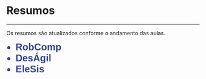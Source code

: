 
# Resumos

---

Os resumos são atualizados conforme o andamento das aulas.


<ul>
    <li style="color: #33408e; text-decoration: none; font-family: Oswald, sans-serif; font-size: 1.563rem;font-weight: bold;">
        <a href="./robcomp" style="color: #33408e; text-decoration: none;">RobComp</a>
    </li>
    <li style="color: #33408e; text-decoration: none; font-family: Oswald, sans-serif; font-size: 1.563rem;font-weight: bold;">
        <a href="./desagil" style="color: #33408e; text-decoration: none;">DesÁgil</a>
    </li>
    <li style="color: #33408e; text-decoration: none; font-family: Oswald, sans-serif; font-size: 1.563rem;font-weight: bold;">
        <a href="./elesis" style="color: #33408e; text-decoration: none;">EleSis</a>
    </li>
</ul>


